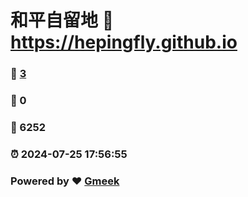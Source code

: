 # 和平自留地 :link: https://hepingfly.github.io 
### :page_facing_up: [3](https://hepingfly.github.io/tag.html) 
### :speech_balloon: 0 
### :hibiscus: 6252 
### :alarm_clock: 2024-07-25 17:56:55 
### Powered by :heart: [Gmeek](https://github.com/Meekdai/Gmeek)

